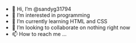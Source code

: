 - 👋 Hi, I’m @sandyg31794
- 👀 I’m interested in programming
- 🌱 I’m currently learning HTML and CSS
- 💞️ I’m looking to collaborate on nothing right now
- 📫 How to reach me ...

<!---
sandyg31794/sandyg31794 is a ✨ special ✨ repository because its `README.md` (this file) appears on your GitHub profile.
You can click the Preview link to take a look at your changes.
--->
